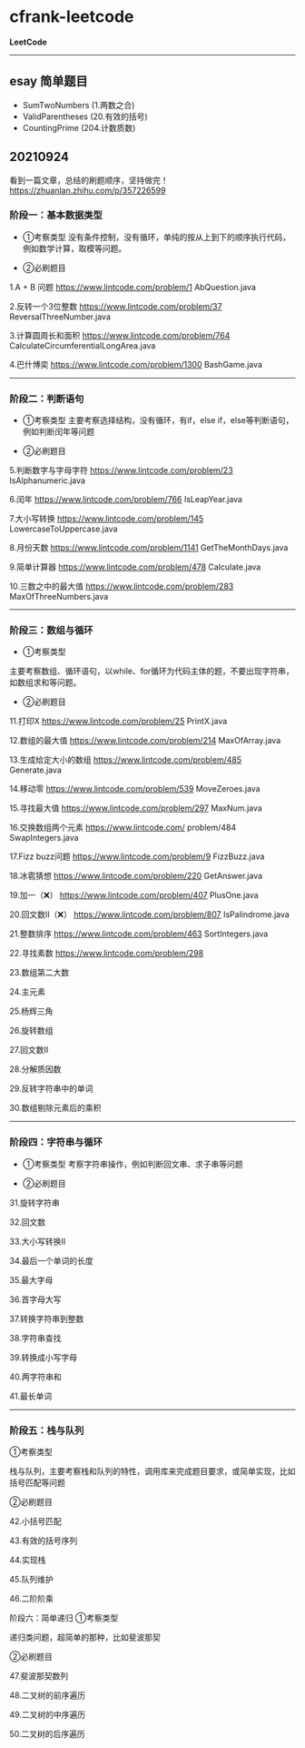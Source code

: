 # cfrank-leetcode #
**LeetCode**
- - -
## esay 简单题目 ##
- SumTwoNumbers (1.两数之合)
- ValidParentheses (20.有效的括号)
- CountingPrime (204.计数质数)


## 20210924 ##
看到一篇文章，总结的刷题顺序，坚持做完！
https://zhuanlan.zhihu.com/p/357226599

### 阶段一：基本数据类型
- ①考察类型
没有条件控制，没有循环，单纯的按从上到下的顺序执行代码，例如数学计算，取模等问题。

- ②必刷题目

1.A + B 问题
https://www.lintcode.com/problem/1
AbQuestion.java

2.反转一个3位整数
https://www.lintcode.com/problem/37
ReversalThreeNumber.java

3.计算圆周长和面积
https://www.lintcode.com/problem/764
CalculateCircumferentialLongArea.java

4.巴什博奕
https://www.lintcode.com/problem/1300
BashGame.java

- - -
### 阶段二：判断语句
- ①考察类型
主要考察选择结构，没有循环，有if，else if，else等判断语句，例如判断闰年等问题

- ②必刷题目

5.判断数字与字母字符
https://www.lintcode.com/problem/23
IsAlphanumeric.java

6.闰年
https://www.lintcode.com/problem/766
IsLeapYear.java

7.大小写转换
https://www.lintcode.com/problem/145
LowercaseToUppercase.java

8.月份天数
https://www.lintcode.com/problem/1141
GetTheMonthDays.java

9.简单计算器
https://www.lintcode.com/problem/478
Calculate.java

10.三数之中的最大值
https://www.lintcode.com/problem/283
MaxOfThreeNumbers.java

- - - 
### 阶段三：数组与循环
- ①考察类型

主要考察数组、循环语句，以while、for循环为代码主体的题，不要出现字符串，如数组求和等问题。

- ②必刷题目

11.打印X
https://www.lintcode.com/problem/25
PrintX.java

12.数组的最大值
https://www.lintcode.com/problem/214
MaxOfArray.java

13.生成给定大小的数组
https://www.lintcode.com/problem/485
Generate.java

14.移动零
https://www.lintcode.com/problem/539
MoveZeroes.java

15.寻找最大值
https://www.lintcode.com/problem/297
MaxNum.java

16.交换数组两个元素
https://www.lintcode.com/ problem/484
SwapIntegers.java

17.Fizz buzz问题
https://www.lintcode.com/problem/9
FizzBuzz.java

18.冰雹猜想
https://www.lintcode.com/problem/220
GetAnswer.java

19.加一（❌）
https://www.lintcode.com/problem/407
PlusOne.java

20.回文数II（❌）
https://www.lintcode.com/problem/807
IsPalindrome.java

21.整数排序
https://www.lintcode.com/problem/463
SortIntegers.java

22.寻找素数
https://www.lintcode.com/problem/298


23.数组第二大数

24.主元素

25.杨辉三角

26.旋转数组

27.回文数II

28.分解质因数

29.反转字符串中的单词

30.数组剔除元素后的乘积
- - -
### 阶段四：字符串与循环
- ①考察类型
考察字符串操作，例如判断回文串、求子串等问题

- ②必刷题目

31.旋转字符串

32.回文数

33.大小写转换II

34.最后一个单词的长度

35.最大字母

36.首字母大写

37.转换字符串到整数

38.字符串查找

39.转换成小写字母

40.两字符串和

41.最长单词
- - - 
### 阶段五：栈与队列
①考察类型

栈与队列，主要考察栈和队列的特性，调用库来完成题目要求，或简单实现，比如括号匹配等问题

②必刷题目

42.小括号匹配

43.有效的括号序列

44.实现栈

45.队列维护

46.二阶阶乘

阶段六：简单递归
①考察类型

递归类问题，超简单的那种，比如斐波那契

②必刷题目

47.斐波那契数列

48.二叉树的前序遍历

49.二叉树的中序遍历

50.二叉树的后序遍历

